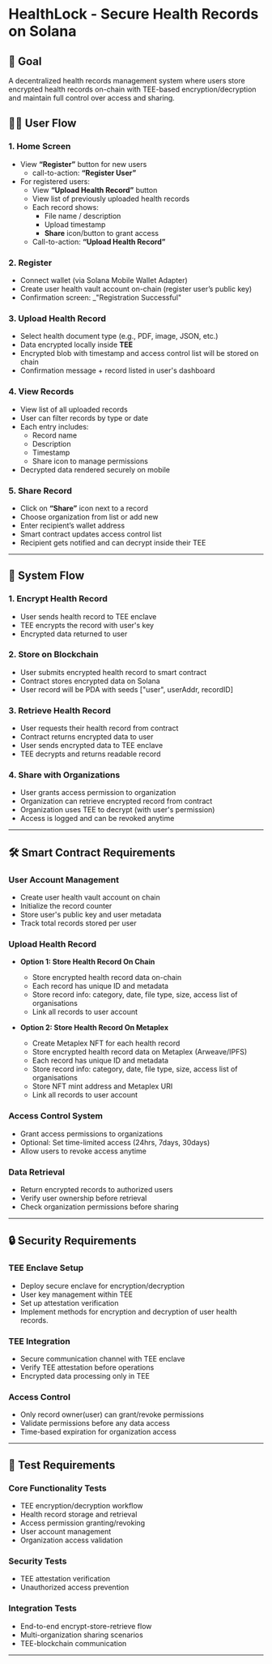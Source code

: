 # HealthLock - Secure Health Records on Solana
## 🎯 Goal
A decentralized health records management system where users store encrypted health records on-chain with TEE-based encryption/decryption and maintain full control over access and sharing.

## 🧑‍💻 User Flow

### 1. Home Screen
- View **“Register”** button for new users
  - call-to-action: **“Register User”**
- For registered users:
  - View **“Upload Health Record”** button
  - View list of previously uploaded health records
  - Each record shows:
    - File name / description  
    - Upload timestamp   
    - **Share** icon/button to grant access
  - Call-to-action: **“Upload Health Record”**

### 2. Register
- Connect wallet (via Solana Mobile Wallet Adapter)
- Create user health vault account on-chain (register user’s public key)
- Confirmation screen: _"Registration Successful"

### 3. Upload Health Record
- Select health document type (e.g., PDF, image, JSON, etc.)
- Data encrypted locally inside **TEE**
- Encrypted blob with timestamp and access control list will be stored on chain
- Confirmation message + record listed in user's dashboard

### 4. View Records
- View list of all uploaded records
- User can filter records by type or date
- Each entry includes:
  - Record name
  - Description
  - Timestamp   
  - Share icon to manage permissions  
- Decrypted data rendered securely on mobile

### 5. Share Record
- Click on **“Share”** icon next to a record
- Choose organization from list or add new
- Enter recipient’s wallet address
- Smart contract updates access control list
- Recipient gets notified and can decrypt inside their TEE

---

## 🔄 System Flow

### 1. **Encrypt Health Record**
- User sends health record to TEE enclave
- TEE encrypts the record with user's key
- Encrypted data returned to user

### 2. **Store on Blockchain**
- User submits encrypted health record to smart contract
- Contract stores encrypted data on Solana
- User record will be PDA with seeds ["user", userAddr, recordID]

### 3. **Retrieve Health Record**
- User requests their health record from contract
- Contract returns encrypted data to user
- User sends encrypted data to TEE enclave
- TEE decrypts and returns readable record

### 4. **Share with Organizations**
- User grants access permission to organization
- Organization can retrieve encrypted record from contract
- Organization uses TEE to decrypt (with user's permission)
- Access is logged and can be revoked anytime

---

## 🛠️ Smart Contract Requirements

### User Account Management
- Create user health vault account on chain
- Initialize the record counter
- Store user's public key and user metadata
- Track total records stored per user

### Upload Health Record
  - **Option 1: Store Health Record On Chain**
    - Store encrypted health record data on-chain  
    - Each record has unique ID and metadata  
    - Store record info: category, date, file type, size, access list of organisations  
    - Link all records to user account  
  
  - **Option 2: Store Health Record On Metaplex**
    - Create Metaplex NFT for each health record  
    - Store encrypted health record data on Metaplex (Arweave/IPFS)  
    - Each record has unique ID and metadata  
    - Store record info: category, date, file type, size, access list of organisations  
    - Store NFT mint address and Metaplex URI  
    - Link all records to user account  

### Access Control System
- Grant access permissions to organizations
- Optional: Set time-limited access (24hrs, 7days, 30days)
- Allow users to revoke access anytime

### Data Retrieval
- Return encrypted records to authorized users
- Verify user ownership before retrieval
- Check organization permissions before sharing

---

## 🔒 Security Requirements

### TEE Enclave Setup
- Deploy secure enclave for encryption/decryption
- User key management within TEE
- Set up attestation verification
- Implement methods for encryption and decryption of user health records.

### TEE Integration
- Secure communication channel with TEE enclave
- Verify TEE attestation before operations
- Encrypted data processing only in TEE

### Access Control
- Only record owner(user) can grant/revoke permissions
- Validate permissions before any data access
- Time-based expiration for organization access

---

## 🧪 Test Requirements

### Core Functionality Tests
- TEE encryption/decryption workflow
- Health record storage and retrieval
- Access permission granting/revoking
- User account management
- Organization access validation

### Security Tests
- TEE attestation verification
- Unauthorized access prevention

### Integration Tests
- End-to-end encrypt-store-retrieve flow
- Multi-organization sharing scenarios
- TEE-blockchain communication

---
